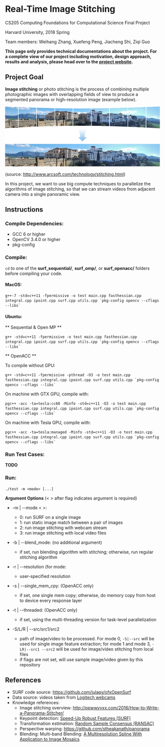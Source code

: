 # Real-Time Image Stitching
CS205 Computing Foundations for Computational Science Final Project

Harvard University, 2018 Spring

Team members: Weihang Zhang, Xuefeng Peng, Jiacheng Shi, Ziqi Guo

**This page only provides technical documentations about the project. For a complete view of our project including motivation, design approach, results and analysis, please head over to the [project website](https://cs205-stitching.github.io).** 



## Project Goal

**Image stitching** or photo stitching is the process of combining multiple photographic images with overlapping fields of view to produce a segmented panorama or high-resolution image (example below).

![](images/stitching_example.jpg)

(source: http://www.arcsoft.com/technology/stitching.html)

In this project, we want to use big compute techniques to parallelize the algorithms of image stitching, so that we can stream videos from adjacent camera into a single panoramic view.



## Instructions



### Compile Dependencies:
- GCC 6 or higher
- OpenCV 3.4.0 or higher
- pkg-config

### Compile:

`cd` to one of the **surf_sequential/**, **surf_omp/**, or **surf_openacc/** folders before compiling your code.

#### MacOS:
```
g++-7 -std=c++11 -fpermissive -o test main.cpp fasthessian.cpp integral.cpp ipoint.cpp surf.cpp utils.cpp `pkg-config opencv --cflags --libs`
```

#### Ubuntu: 

** Sequential & Open MP **

```
g++ -std=c++11 -fpermissive -o test main.cpp fasthessian.cpp integral.cpp ipoint.cpp surf.cpp utils.cpp `pkg-config opencv --cflags --libs`
```

** OpenACC **

To compile without GPU: 

```
g++ -std=c++11 -fpermissive -pthread -O3 -o test main.cpp fasthessian.cpp integral.cpp ipoint.cpp surf.cpp utils.cpp `pkg-config opencv --cflags --libs`
```

On machine with GTX GPU, compile with: 

```
pgc++ -acc -ta=tesla:cc60 -Minfo -std=c++11 -O3 -o test main.cpp fasthessian.cpp integral.cpp ipoint.cpp surf.cpp utils.cpp `pkg-config opencv --cflags --libs`
```

On machine with Tesla GPU, compile with: 

```
pgc++ -acc -ta=tesla:managed -Minfo -std=c++11 -O3 -o test main.cpp fasthessian.cpp integral.cpp ipoint.cpp surf.cpp utils.cpp `pkg-config opencv --cflags --libs`
```

### Run Test Cases:

**TODO**

### Run:

``./test -m <mode> [...]``

**Argument Options** (< > after flag indicates argument is required)

- -m | --mode < >: 

	- 0: run SURF on a single image
	- 1: run static image match between a pair of images
	- 2: run image stitching with webcam stream
    - 3: run image stitching with local video files

- -b | --blend_mode: (no additional argument)
         
	- if set, run blending algorithm with stitching; otherwise, run regular stitching algorithm

- -r | --resolution (for mode:

	- user-specified resolution

- -s | --single\_mem\_cpy: (OpenACC only)

	- if set, one single mem copy; otherwise, do memory copy from host to device every response layer

- -t | --threaded: (OpenACC only)

	- if set, using the multi-threading version for task-level parallelization

- -S/L/R | --src/src1/src2 <path>
         
	- <path> path of  image/video to be processed. For mode 0, `-S|--src` will be used for single image feature extraction; for mode 1 and mode 3, `-LR|--src1 --src2` will be used for image/video stitching from local files
	- if flags are not set, will use sample image/video given by this repository


## References

- SURF code source: https://github.com/julapy/ofxOpenSurf
- Data source: videos taken from [Logitech webcams](https://www.amazon.com/Logitech-Laptop-Webcam-Design-360-Degree/dp/B004YW7WCY/ref=sr_1_8?s=pc&ie=UTF8&qid=1525394553&sr=1-8&keywords=logitech+webcam)
- Knowledge references:
  - Image stitching overview: http://ppwwyyxx.com/2016/How-to-Write-a-Panorama-Stitcher/
  - Keypoint detection: [Speed-Up Robust Features (SURF)](http://www.vision.ee.ethz.ch/~surf/eccv06.pdf)
  - Transformation estimation: [Random Sample Consensus (RANSAC)](http://www.cse.yorku.ca/~kosta/CompVis_Notes/ransac.pdf)
  - Perspective warping: https://github.com/stheakanath/panorama
  - Blending: Multi-band Blending: [A Multiresolution Spline With Application to Image Mosaics](http://persci.mit.edu/pub_pdfs/spline83.pdf)
